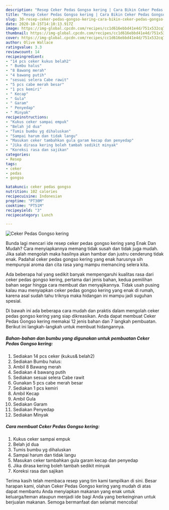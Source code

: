 ```yaml
---
description: "Resep Ceker Pedas Gongso kering | Cara Bikin Ceker Pedas Gongso kering Yang Paling Enak"
title: "Resep Ceker Pedas Gongso kering | Cara Bikin Ceker Pedas Gongso kering Yang Paling Enak"
slug: 30-resep-ceker-pedas-gongso-kering-cara-bikin-ceker-pedas-gongso-kering-yang-paling-enak
date: 2020-10-15T14:10:13.917Z
image: https://img-global.cpcdn.com/recipes/cc1d616ebbd41e4d/751x532cq70/ceker-pedas-gongso-kering-foto-resep-utama.jpg
thumbnail: https://img-global.cpcdn.com/recipes/cc1d616ebbd41e4d/751x532cq70/ceker-pedas-gongso-kering-foto-resep-utama.jpg
cover: https://img-global.cpcdn.com/recipes/cc1d616ebbd41e4d/751x532cq70/ceker-pedas-gongso-kering-foto-resep-utama.jpg
author: Olive Wallace
ratingvalue: 3.3
reviewcount: 14
recipeingredient:
- "14 pcs ceker kukus belah2"
- " Bumbu halus"
- "8 Bawang merah"
- "4 bawang putih"
- "sesuai selera Cabe rawit"
- "5 pcs cabe merah besar"
- "1 pcs kemiri"
- " Kecap"
- " Gula"
- " Garam"
- " Penyedap"
- " Minyak"
recipeinstructions:
- "Kukus ceker sampai empuk"
- "Belah jd dua"
- "Tumis bumbu yg dihaluskan"
- "Sampai harum dan tidak langu"
- "Masukan ceker tambahkan gula garam kecap dan penyedap"
- "Jika dirasa kering boleh tambah sedikit minyak"
- "Koreksi rasa dan sajikan"
categories:
- Resep
tags:
- ceker
- pedas
- gongso

katakunci: ceker pedas gongso 
nutrition: 102 calories
recipecuisine: Indonesian
preptime: "PT30M"
cooktime: "PT51M"
recipeyield: "3"
recipecategory: Lunch

---
```



![Ceker Pedas Gongso kering](https://img-global.cpcdn.com/recipes/cc1d616ebbd41e4d/751x532cq70/ceker-pedas-gongso-kering-foto-resep-utama.jpg)

Bunda lagi mencari ide resep ceker pedas gongso kering yang Enak Dan Mudah? Cara menyiapkannya memang tidak susah dan tidak juga mudah. Jika salah mengolah maka hasilnya akan hambar dan justru cenderung tidak enak. Padahal ceker pedas gongso kering yang enak harusnya sih mempunyai aroma dan cita rasa yang mampu memancing selera kita.



Ada beberapa hal yang sedikit banyak mempengaruhi kualitas rasa dari ceker pedas gongso kering, pertama dari jenis bahan, kedua pemilihan bahan segar hingga cara membuat dan menyajikannya. Tidak usah pusing kalau mau menyiapkan ceker pedas gongso kering yang enak di rumah, karena asal sudah tahu triknya maka hidangan ini mampu jadi suguhan spesial.


Di bawah ini ada beberapa cara mudah dan praktis dalam mengolah ceker pedas gongso kering yang siap dikreasikan. Anda dapat membuat Ceker Pedas Gongso kering memakai 12 jenis bahan dan 7 langkah pembuatan. Berikut ini langkah-langkah untuk membuat hidangannya.

<!--inarticleads1-->

##### Bahan-bahan dan bumbu yang digunakan untuk pembuatan Ceker Pedas Gongso kering:

1. Sediakan 14 pcs ceker (kukus&amp; belah2)
1. Sediakan  Bumbu halus:
1. Ambil 8 Bawang merah
1. Sediakan 4 bawang putih
1. Sediakan sesuai selera Cabe rawit
1. Gunakan 5 pcs cabe merah besar
1. Sediakan 1 pcs kemiri
1. Ambil  Kecap
1. Ambil  Gula
1. Sediakan  Garam
1. Sediakan  Penyedap
1. Sediakan  Minyak




<!--inarticleads2-->

##### Cara membuat Ceker Pedas Gongso kering:

1. Kukus ceker sampai empuk
1. Belah jd dua
1. Tumis bumbu yg dihaluskan
1. Sampai harum dan tidak langu
1. Masukan ceker tambahkan gula garam kecap dan penyedap
1. Jika dirasa kering boleh tambah sedikit minyak
1. Koreksi rasa dan sajikan




Terima kasih telah membaca resep yang tim kami tampilkan di sini. Besar harapan kami, olahan Ceker Pedas Gongso kering yang mudah di atas dapat membantu Anda menyiapkan makanan yang enak untuk keluarga/teman ataupun menjadi ide bagi Anda yang berkeinginan untuk berjualan makanan. Semoga bermanfaat dan selamat mencoba!

